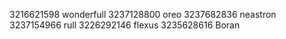 3216621598 wonderfull
3237128800 oreo
3237682836 neastron
3237154966 rull
3226292146 flexus
3235628616 Boran
